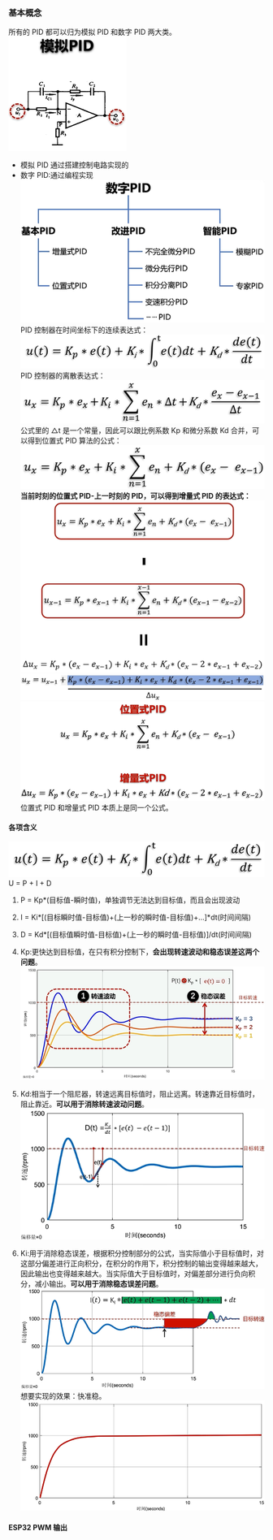 ### 基本概念

所有的 PID 都可以归为模拟 PID 和数字 PID 两大类。  
![](images/1.png)

- 模拟 PID 通过搭建控制电路实现的
- 数字 PID:通过编程实现
  ![](images/2.png)  
  PID 控制器在时间坐标下的连续表达式：  
  ![](images/3.png)  
  PID 控制器的离散表达式：  
  ![](images/4.png)  
  公式里的 △t 是一个常量，因此可以跟比例系数 Kp 和微分系数 Kd 合并，可以得到位置式 PID 算法的公式：  
  ![](images/5.png)  
  **当前时刻的位置式 PID-上一时刻的 PID，可以得到增量式 PID 的表达式：**  
  ![](images/6.png)  
  ![](images/8.png)  
  ![](images/7.png)  
  位置式 PID 和增量式 PID 本质上是同一个公式。

#### 各项含义

![](images/3.png)
U = P + I + D

1. P = Kp\*(目标值-瞬时值)，单独调节无法达到目标值，而且会出现波动
2. I = Ki*[(目标瞬时值-目标值)+(上一秒的瞬时值-目标值)+...]*dt(时间间隔)
3. D = Kd\*[(目标值瞬时值-目标值)+(上一秒的瞬时值-目标值)]/dt(时间间隔)

4. Kp:更快达到目标值，在只有积分控制下，**会出现转速波动和稳态误差这两个问题**。![](images/9.png)
5. Kd:相当于一个阻尼器，转速远离目标值时，阻止远离。转速靠近目标值时，阻止靠近。**可以用于消除转速波动问题**。![](images/10.png)
6. Ki:用于消除稳态误差，根据积分控制部分的公式，当实际值小于目标值时，对这部分偏差进行正向积分，在积分的作用下，积分控制的输出变得越来越大，因此输出也变得越来越大。当实际值大于目标值时，对偏差部分进行负向积分，减小输出。**可以用于消除稳态误差问题**。![](images/11.png)
   想要实现的效果：快准稳。![](images/12.png)

#### ESP32 PWM 输出
